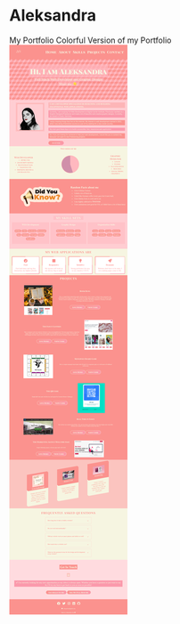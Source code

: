 # Aleksandra
My Portfolio 
Colorful Version of my Portfolio 
![Portfolio](https://github.com/alexgrubor/Aleksandra/blob/main/img/Aleksandra_website.png)
